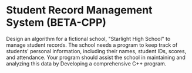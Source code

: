 # Student Record Management System (BETA-CPP)
Design an algorithm for a fictional school, "Starlight High School" to manage student records. The school needs a program to keep track of students' personal information, including their names, student IDs, scores, and attendance. Your program should assist the school in maintaining and analyzing this data by Developing a comprehensive C++ program.

